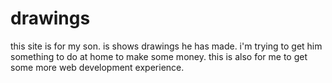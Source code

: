 # drawings
this site is for my son. is shows drawings he has made. i'm trying to get him something to do at home to make some money. this is also for me to get some more web development 
experience.
